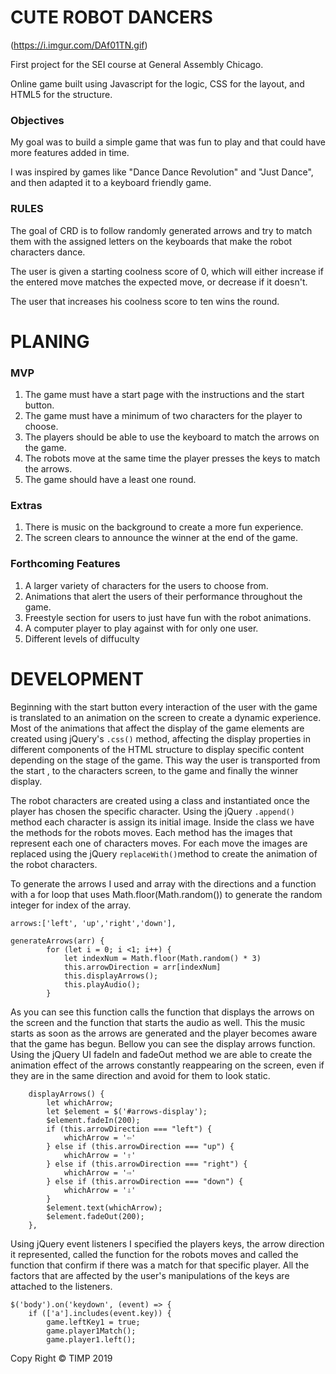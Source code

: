 # CUTE ROBOT DANCERS

(https://i.imgur.com/DAf01TN.gif)


First project for the SEI course at General Assembly Chicago.

Online game built using Javascript for the logic, CSS for the layout, and HTML5 for the structure.

### Objectives

My goal was to build a simple game that was fun to play and that could have more features added in time. 

I was inspired by games like "Dance Dance Revolution" and "Just Dance", and then adapted it to a keyboard friendly game.

### RULES

The goal of CRD is to follow randomly generated arrows and try to match them with the assigned letters on the keyboards that make the robot characters dance. 

The user is given a starting coolness score of 0, which will either increase if the entered move matches the expected move, or decrease if it doesn't.

The user that increases his coolness score to ten wins the round.



# PLANING

### MVP

1. The game must have a start page with the instructions and the start button.
2. The game must have a minimum of two characters for the player to choose. 
3. The players should be able to use the keyboard to match the arrows on the game.
4. The robots move at the same time the player presses the keys to match the arrows.  
5. The game should have a least one round.

### Extras

1. There is music on the background to create a more fun experience. 
2. The screen clears to announce the winner at the end of the game. 

### Forthcoming Features

1. A larger variety of characters for the users to choose from.
2. Animations that alert the users of their performance throughout the game.
3. Freestyle section for users to just have fun with the robot animations. 
4. A computer player to play against with for only one user. 
5. Different levels of diffuculty



# DEVELOPMENT

Beginning with the start button every interaction of the user with the game is translated to an animation on the screen to create a dynamic experience. Most of the animations that affect the display of the game elements are created using jQuery's `.css()` method, affecting the display properties in different components of the HTML structure to display specific content depending on the stage of the game. This way the user is transported from the start , to the characters screen, to the game and finally the winner display. 

The robot characters are created using a class and instantiated once the player has chosen the specific character. Using the jQuery `.append()` method each character is assign its initial image. Inside the class we have the methods for the robots moves. Each method has the images that represent each one of characters moves. For each move the images are replaced using the jQuery `replaceWith()`method to create the animation of the robot characters. 


To generate the arrows I used and array with the directions and a function with a for loop that uses Math.floor(Math.random()) to generate the random integer for index of the array.  
```
arrows:['left', 'up','right','down'],

generateArrows(arr) {
		for (let i = 0; i <1; i++) {
			let indexNum = Math.floor(Math.random() * 3)
			this.arrowDirection = arr[indexNum]
			this.displayArrows();
			this.playAudio();
		}			

```
As you can see this function calls the function that displays the arrows on the screen and the function that starts the audio as well. This the music starts as soon as the arrows are generated and the player becomes aware that the game has begun. Bellow you can see the display arrows function. Using the jQuery UI fadeIn and fadeOut method we are able to create the animation effect of the arrows constantly reappearing on the screen, even if they are in the same direction and avoid for them to look static.  
```
	displayArrows() {
		let whichArrow;
		let $element = $('#arrows-display');
		$element.fadeIn(200);
		if (this.arrowDirection === "left") {
			whichArrow = '⇦'
		} else if (this.arrowDirection === "up") {
			whichArrow = '⇧'
		} else if (this.arrowDirection === "right") {
			whichArrow = '⇨'
		} else if (this.arrowDirection === "down") {
			whichArrow = '⇩'
		} 
		$element.text(whichArrow);
		$element.fadeOut(200);
	},
```
Using jQuery event listeners I specified the players keys, the arrow direction it represented, called the function for the robots moves and called the function that confirm if there was a match for that specific player. All the factors that are affected by the user's manipulations of the keys are attached to the listeners. 
``` 
$('body').on('keydown', (event) => {
	if (['a'].includes(event.key)) {
		game.leftKey1 = true;
		game.player1Match();
    	game.player1.left();
```
Copy Right © TIMP 2019





